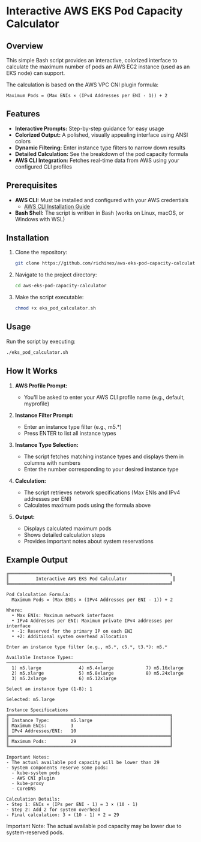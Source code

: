 # Interactive AWS EKS Pod Capacity Calculator

## Overview

This simple Bash script provides an interactive, colorized interface to calculate the maximum number of pods an AWS EC2 instance (used as an EKS node) can support.

The calculation is based on the AWS VPC CNI plugin formula:

```
Maximum Pods = (Max ENIs × (IPv4 Addresses per ENI - 1)) + 2
```

## Features

- **Interactive Prompts:** Step-by-step guidance for easy usage
- **Colorized Output:** A polished, visually appealing interface using ANSI colors
- **Dynamic Filtering:** Enter instance type filters to narrow down results
- **Detailed Calculation:** See the breakdown of the pod capacity formula
- **AWS CLI Integration:** Fetches real-time data from AWS using your configured CLI profiles

## Prerequisites

- **AWS CLI:** Must be installed and configured with your AWS credentials
  - [AWS CLI Installation Guide](https://docs.aws.amazon.com/cli/latest/userguide/install-cliv2.html)
- **Bash Shell:** The script is written in Bash (works on Linux, macOS, or Windows with WSL)

## Installation

1. Clone the repository:
   ```bash
   git clone https://github.com/richinex/aws-eks-pod-capacity-calculator.git
   ```

2. Navigate to the project directory:
   ```bash
   cd aws-eks-pod-capacity-calculator
   ```

3. Make the script executable:
   ```bash
   chmod +x eks_pod_calculator.sh
   ```

## Usage

Run the script by executing:
```bash
./eks_pod_calculator.sh
```

## How It Works

1. **AWS Profile Prompt:**
   - You'll be asked to enter your AWS CLI profile name (e.g., default, myprofile)

2. **Instance Filter Prompt:**
   - Enter an instance type filter (e.g., m5.*)
   - Press ENTER to list all instance types

3. **Instance Type Selection:**
   - The script fetches matching instance types and displays them in columns with numbers
   - Enter the number corresponding to your desired instance type

4. **Calculation:**
   - The script retrieves network specifications (Max ENIs and IPv4 addresses per ENI)
   - Calculates maximum pods using the formula above

5. **Output:**
   - Displays calculated maximum pods
   - Shows detailed calculation steps
   - Provides important notes about system reservations

## Example Output

```
╔════════════════════════════════════════════════════════════╗
║          Interactive AWS EKS Pod Calculator                 ║
╚════════════════════════════════════════════════════════════╝

Pod Calculation Formula:
  Maximum Pods = (Max ENIs × (IPv4 Addresses per ENI - 1)) + 2

Where:
  • Max ENIs: Maximum network interfaces
  • IPv4 Addresses per ENI: Maximum private IPv4 addresses per interface
  • -1: Reserved for the primary IP on each ENI
  • +2: Additional system overhead allocation

Enter an instance type filter (e.g., m5.*, c5.*, t3.*): m5.*

Available Instance Types:
────────────────────────────────────
  1) m5.large              4) m5.4xlarge            7) m5.16xlarge
  2) m5.xlarge             5) m5.8xlarge            8) m5.24xlarge
  3) m5.2xlarge            6) m5.12xlarge

Select an instance type (1-8): 1

Selected: m5.large

Instance Specifications
╔════════════════════════════════════════════════════════════╗
║ Instance Type:        m5.large                             ║
║ Maximum ENIs:         3                                    ║
║ IPv4 Addresses/ENI:   10                                   ║
╠════════════════════════════════════════════════════════════╣
║ Maximum Pods:         29                                   ║
╚════════════════════════════════════════════════════════════╝

Important Notes:
- The actual available pod capacity will be lower than 29
- System components reserve some pods:
  - kube-system pods
  - AWS CNI plugin
  - kube-proxy
  - CoreDNS

Calculation Details:
- Step 1: ENIs × (IPs per ENI - 1) = 3 × (10 - 1)
- Step 2: Add 2 for system overhead
- Final calculation: 3 × (10 - 1) + 2 = 29
```

Important Note:
The actual available pod capacity may be lower due to system-reserved pods.